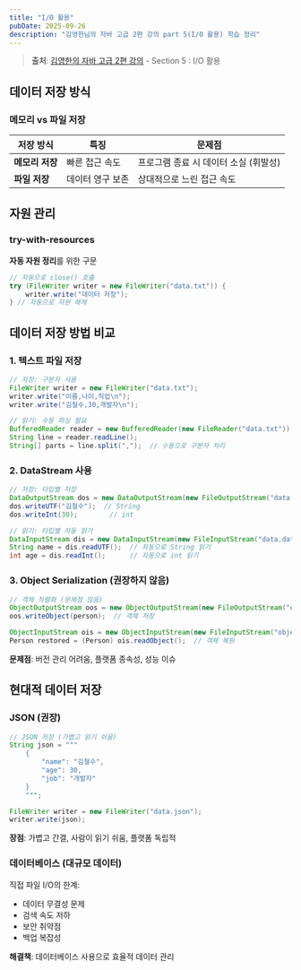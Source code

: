 ```yaml
---
title: "I/O 활용"
pubDate: 2025-09-26
description: "김영한님의 자바 고급 2편 강의 part 5(I/O 활용) 학습 정리"
---
```


> **출처**: [김영한의 자바 고급 2편 강의](https://inf.run/8ES1C) - Section 5 : I/O 활용

## 데이터 저장 방식

### 메모리 vs 파일 저장

| 저장 방식       | 특징             | 문제점                                |
| --------------- | ---------------- | ------------------------------------- |
| **메모리 저장** | 빠른 접근 속도   | 프로그램 종료 시 데이터 소실 (휘발성) |
| **파일 저장**   | 데이터 영구 보존 | 상대적으로 느린 접근 속도             |

## 자원 관리

### try-with-resources

**자동 자원 정리**를 위한 구문

```java
// 자동으로 close() 호출
try (FileWriter writer = new FileWriter("data.txt")) {
    writer.write("데이터 저장");
} // 자동으로 자원 해제
```

## 데이터 저장 방법 비교

### 1. 텍스트 파일 저장

```java
// 저장: 구분자 사용
FileWriter writer = new FileWriter("data.txt");
writer.write("이름,나이,직업\n");
writer.write("김철수,30,개발자\n");

// 읽기: 수동 파싱 필요
BufferedReader reader = new BufferedReader(new FileReader("data.txt"));
String line = reader.readLine();
String[] parts = line.split(",");  // 수동으로 구분자 처리
```

### 2. DataStream 사용

```java
// 저장: 타입별 저장
DataOutputStream dos = new DataOutputStream(new FileOutputStream("data.dat"));
dos.writeUTF("김철수");  // String
dos.writeInt(30);        // int

// 읽기: 타입별 자동 읽기
DataInputStream dis = new DataInputStream(new FileInputStream("data.dat"));
String name = dis.readUTF();  // 자동으로 String 읽기
int age = dis.readInt();      // 자동으로 int 읽기
```

### 3. Object Serialization (권장하지 않음)

```java
// 객체 직렬화 (문제점 많음)
ObjectOutputStream oos = new ObjectOutputStream(new FileOutputStream("object.dat"));
oos.writeObject(person);  // 객체 저장

ObjectInputStream ois = new ObjectInputStream(new FileInputStream("object.dat"));
Person restored = (Person) ois.readObject();  // 객체 복원
```

**문제점**: 버전 관리 어려움, 플랫폼 종속성, 성능 이슈

## 현대적 데이터 저장

### JSON (권장)

```java
// JSON 저장 (가볍고 읽기 쉬움)
String json = """
    {
        "name": "김철수",
        "age": 30,
        "job": "개발자"
    }
    """;

FileWriter writer = new FileWriter("data.json");
writer.write(json);
```

**장점**: 가볍고 간결, 사람이 읽기 쉬움, 플랫폼 독립적

### 데이터베이스 (대규모 데이터)

직접 파일 I/O의 한계:

- 데이터 무결성 문제
- 검색 속도 저하
- 보안 취약점
- 백업 복잡성

**해결책**: 데이터베이스 사용으로 효율적 데이터 관리
